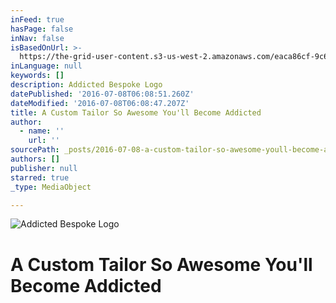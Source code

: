 ```yaml
---
inFeed: true
hasPage: false
inNav: false
isBasedOnUrl: >-
  https://the-grid-user-content.s3-us-west-2.amazonaws.com/eaca86cf-9c67-47d8-9261-9d47032ba31f.png
inLanguage: null
keywords: []
description: Addicted Bespoke Logo
datePublished: '2016-07-08T06:08:51.260Z'
dateModified: '2016-07-08T06:08:47.207Z'
title: A Custom Tailor So Awesome You'll Become Addicted
author:
  - name: ''
    url: ''
sourcePath: _posts/2016-07-08-a-custom-tailor-so-awesome-youll-become-addicted.md
authors: []
publisher: null
starred: true
_type: MediaObject

---
```

![Addicted Bespoke Logo](https://imgflo.herokuapp.com/graph/vahj1ThiexotieMo/636f923edbf736f882d7edadffce0675/croprotate.png?cropheight=110&cropwidth=132&degrees=0&input=https%3A%2F%2Fthe-grid-user-content.s3-us-west-2.amazonaws.com%2Feaca86cf-9c67-47d8-9261-9d47032ba31f.png&x=4&y=0)

# A Custom Tailor So Awesome You'll Become Addicted
